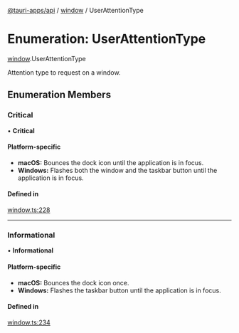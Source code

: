[@tauri-apps/api](../README.md) / [window](../modules/window.md) / UserAttentionType

# Enumeration: UserAttentionType

[window](../modules/window.md).UserAttentionType

Attention type to request on a window.

## Enumeration Members

### Critical

• **Critical**

#### Platform-specific
 - **macOS:** Bounces the dock icon until the application is in focus.
- **Windows:** Flashes both the window and the taskbar button until the application is in focus.

#### Defined in

[window.ts:228](https://github.com/tauri-apps/tauri/blob/07bc998/tooling/api/src/window.ts#L228)

___

### Informational

• **Informational**

#### Platform-specific
- **macOS:** Bounces the dock icon once.
- **Windows:** Flashes the taskbar button until the application is in focus.

#### Defined in

[window.ts:234](https://github.com/tauri-apps/tauri/blob/07bc998/tooling/api/src/window.ts#L234)

